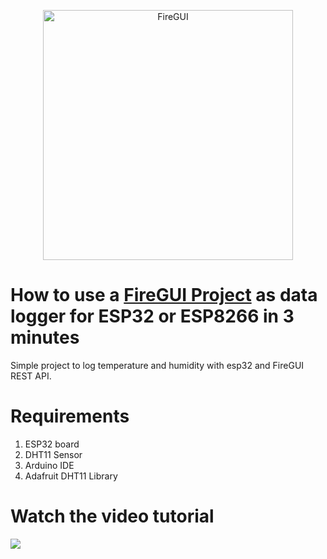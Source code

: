 <p align="center">
<a href="https://www.firegui.com"><img align="center" src="https://builder.firegui.com/images/logo_dark.png" title="FireGUI" alt="FireGUI" width="400">
</a>
</p>

# How to use a <a href="https://www.firegui.com">FireGUI Project</a> as data logger for ESP32 or ESP8266 in 3 minutes

Simple project to log temperature and humidity with esp32 and FireGUI REST API.


# Requirements
1. ESP32 board
2. DHT11 Sensor
3. Arduino IDE
4. Adafruit DHT11 Library

# Watch the video tutorial

<a href="https://youtu.be/QQnwSwtOlRA" target="_blank">
<img src="https://personal-kanban-board.firegui.com/images/codecanyon/youtube.png" />
</a>

